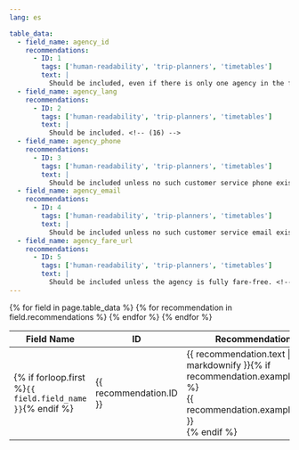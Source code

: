 ```yaml
---
lang: es

table_data:
  - field_name: agency_id
    recommendations:
      - ID: 1
        tags: ['human-readability', 'trip-planners', 'timetables']
        text: |
          Should be included, even if there is only one agency in the feed. (See also recommendation to include `agency_id` in [`routes.txt`](#routes) and [`fare_attributes.txt`](#fare_attributes)) <!-- (15) -->
  - field_name: agency_lang
    recommendations:
      - ID: 2
        tags: ['human-readability', 'trip-planners', 'timetables']
        text: |
          Should be included. <!-- (16) -->
  - field_name: agency_phone
    recommendations:
      - ID: 3
        tags: ['human-readability', 'trip-planners', 'timetables']
        text: |
          Should be included unless no such customer service phone exists. <!-- (17) -->
  - field_name: agency_email
    recommendations:
      - ID: 4
        tags: ['human-readability', 'trip-planners', 'timetables']
        text: |
          Should be included unless no such customer service email exists. <!-- (18) -->
  - field_name: agency_fare_url
    recommendations:
      - ID: 5
        tags: ['human-readability', 'trip-planners', 'timetables']
        text: |
          Should be included unless the agency is fully fare-free. <!-- (19) -->
---
```


<div class="table-wrapper">
  <table class="recommendation">
    <thead>
      <tr>
        <th>Field Name</th>
        <th>ID</th>
        <th>Recommendation</th>
      </tr>
    </thead>
    <tbody>
    {% for field in page.table_data %}
      {% for recommendation in field.recommendations %}
      <tr id="{{ page.slug }}_{{ recommendation.ID }}" class="anchor-row{% if forloop.first %} field-row{% endif %}{% for tag in recommendation.tags %} {{ tag }}{% endfor %}">
        <td>{% if forloop.first %}<code>{{ field.field_name }}</code>{% endif %}</td>
        <td><div class="anchor-node"><p>{{ recommendation.ID }}</p><a class="anchor-link" href="#{{ page.slug }}_{{ recommendation.ID }}"><i class="fa fa-link" aria-hidden="true"></i></a></div></td>
        <td>{{ recommendation.text | markdownify }}{% if recommendation.example_table %}<div class="table-wrapper">{{ recommendation.example_table }}</div>{% endif %}</td>
      </tr>
      {% endfor %}
    {% endfor %}
    </tbody>
  </table>
</div>
